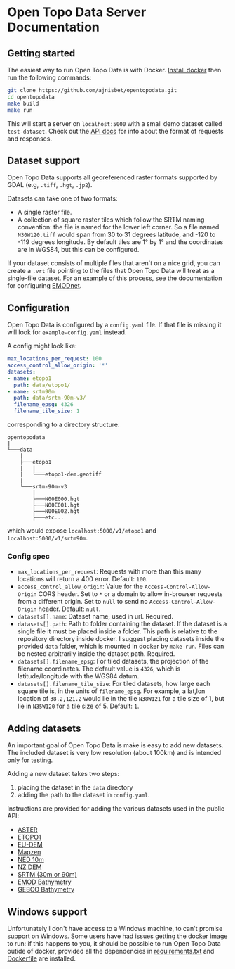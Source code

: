 # Open Topo Data Server Documentation


## Getting started

The easiest way to run Open Topo Data is with Docker. [Install docker](https://docs.docker.com/install/) then run the following commands:

```bash
git clone https://github.com/ajnisbet/opentopodata.git
cd opentopodata
make build
make run
```

This will start a server on `localhost:5000` with a small demo dataset called `test-dataset`. Check out the [API docs](api.md) for info about the format of requests and responses.

## Dataset support

Open Topo Data supports all georeferenced raster formats supported by GDAL (e.g, `.tiff`, `.hgt`, `.jp2`).

Datasets can take one of two formats:

* A single raster file.
* A collection of square raster tiles which follow the SRTM naming convention: the file is named for the lower left corner. So a file named `N30W120.tiff` would span from 30 to 31 degrees latitude, and -120 to -119 degrees longitude. By default tiles are 1° by 1° and the coordinates are in WGS84, but this can be configured.


If your dataset consists of multiple files that aren't on a nice grid, you can create a `.vrt` file pointing to the files that Open Topo Data will treat as a single-file dataset. For an example of this process, see the documentation for configuring [EMODnet](datasets/emod2018.md).


## Configuration

Open Topo Data is configured by a `config.yaml` file. If that file is missing it will look for `example-config.yaml` instead.

A config might look like:

```yaml
max_locations_per_request: 100 
access_control_allow_origin: '*'
datasets:
- name: etopo1
  path: data/etopo1/
- name: srtm90m
  path: data/srtm-90m-v3/
  filename_epsg: 4326
  filename_tile_size: 1
```

corresponding to a directory structure:

```
opentopodata
|
└───data
    |
    ├───etopo1
    |   |
    |   └───etopo1-dem.geotiff
    |
    └───srtm-90m-v3
        |
        ├───N00E000.hgt 
        ├───N00E001.hgt 
        ├───N00E002.hgt 
        ├───etc...
```


which would expose `localhost:5000/v1/etopo1` and `localhost:5000/v1/srtm90m`.


### Config spec

* `max_locations_per_request`: Requests with more than this many locations will return a 400 error. Default: `100`.
* `access_control_allow_origin`: Value for the `Access-Control-Allow-Origin` CORS header. Set to `*` or a domain to allow in-browser requests from a different origin. Set to `null` to send no `Access-Control-Allow-Origin` header. Default: `null`.
* `datasets[].name`: Dataset name, used in url. Required.
* `datasets[].path`: Path to folder containing the dataset. If the dataset is a single file it must be placed inside a folder. This path is relative to the repository directory inside docker. I suggest placing datasets inside the provided `data` folder, which is mounted in docker by `make run`. Files can be nested arbitrarily inside the dataset path. Required.
* `datasets[].filename_epsg`: For tiled datasets, the projection of the filename coordinates. The default value is `4326`, which is latitude/longitude with the WGS84 datum.
* `datasets[].filename_tile_size`: For tiled datasets, how large each square tile is, in the units of `filename_epsg`. For example, a lat,lon location of `38.2,121.2` would lie in the tile `N38W121` for a tile size of 1, but lie in `N35W120` for a tile size of 5. Default: `1`.


## Adding datasets

An important goal of Open Topo Data is make is easy to add new datasets. The included dataset is very low resolution (about 100km) and is intended only for testing.

Adding a new dataset takes two steps:

1. placing the dataset in the `data` directory
2. adding the path to the dataset in `config.yaml`.



Instructions are provided for adding the various datasets used in the public API:


* [ASTER](datasets/aster.md)
* [ETOPO1](datasets/etopo1.md)
* [EU-DEM](datasets/eudem.md)
* [Mapzen](datasets/mapzen.md)
* [NED 10m](datasets/ned.md)
* [NZ DEM](datasets/nzdem.md)
* [SRTM (30m or 90m)](datasets/srtm.md)
* [EMOD Bathymetry](datasets/emod2018.md)
* [GEBCO Bathymetry](datasets/gebco2020.md)


## Windows support

Unfortunately I don't have access to a Windows machine, to can't promise support on Windows. Some users have had issues getting the docker image to run: if this happens to you, it should be possible to run Open Topo Data outide of docker, provided all the dependencies in [requirements.txt](https://github.com/ajnisbet/opentopodata/blob/master/requirements.txt) and [Dockerfile](https://github.com/ajnisbet/opentopodata/blob/master/docker/Dockerfile) are installed.

